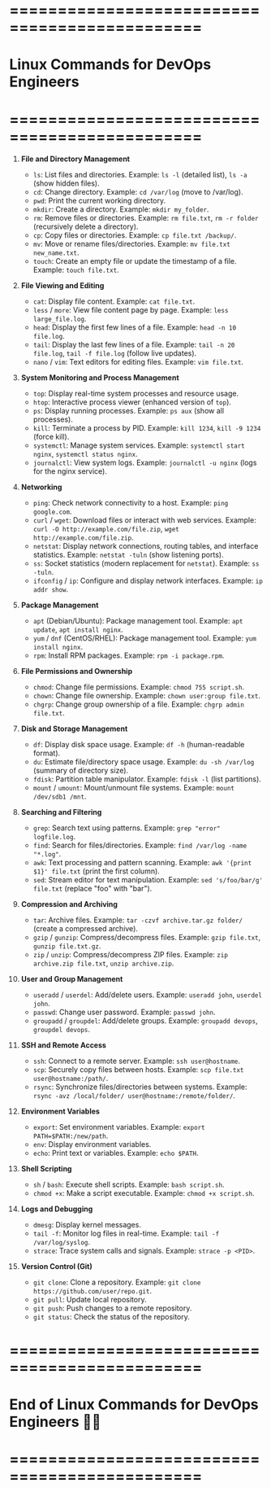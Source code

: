 # ==============================================
# Linux Commands for DevOps Engineers
# ==============================================

1. **File and Directory Management**
   - `ls`: List files and directories.
     Example: `ls -l` (detailed list), `ls -a` (show hidden files).
   - `cd`: Change directory.
     Example: `cd /var/log` (move to /var/log).
   - `pwd`: Print the current working directory.
   - `mkdir`: Create a directory.
     Example: `mkdir my_folder`.
   - `rm`: Remove files or directories.
     Example: `rm file.txt`, `rm -r folder` (recursively delete a directory).
   - `cp`: Copy files or directories.
     Example: `cp file.txt /backup/`.
   - `mv`: Move or rename files/directories.
     Example: `mv file.txt new_name.txt`.
   - `touch`: Create an empty file or update the timestamp of a file.
     Example: `touch file.txt`.

2. **File Viewing and Editing**
   - `cat`: Display file content.
     Example: `cat file.txt`.
   - `less` / `more`: View file content page by page.
     Example: `less large_file.log`.
   - `head`: Display the first few lines of a file.
     Example: `head -n 10 file.log`.
   - `tail`: Display the last few lines of a file.
     Example: `tail -n 20 file.log`, `tail -f file.log` (follow live updates).
   - `nano` / `vim`: Text editors for editing files.
     Example: `vim file.txt`.

3. **System Monitoring and Process Management**
   - `top`: Display real-time system processes and resource usage.
   - `htop`: Interactive process viewer (enhanced version of `top`).
   - `ps`: Display running processes.
     Example: `ps aux` (show all processes).
   - `kill`: Terminate a process by PID.
     Example: `kill 1234`, `kill -9 1234` (force kill).
   - `systemctl`: Manage system services.
     Example: `systemctl start nginx`, `systemctl status nginx`.
   - `journalctl`: View system logs.
     Example: `journalctl -u nginx` (logs for the nginx service).

4. **Networking**
   - `ping`: Check network connectivity to a host.
     Example: `ping google.com`.
   - `curl` / `wget`: Download files or interact with web services.
     Example: `curl -O http://example.com/file.zip`, `wget http://example.com/file.zip`.
   - `netstat`: Display network connections, routing tables, and interface statistics.
     Example: `netstat -tuln` (show listening ports).
   - `ss`: Socket statistics (modern replacement for `netstat`).
     Example: `ss -tuln`.
   - `ifconfig` / `ip`: Configure and display network interfaces.
     Example: `ip addr show`.

5. **Package Management**
   - `apt` (Debian/Ubuntu): Package management tool.
     Example: `apt update`, `apt install nginx`.
   - `yum` / `dnf` (CentOS/RHEL): Package management tool.
     Example: `yum install nginx`.
   - `rpm`: Install RPM packages.
     Example: `rpm -i package.rpm`.

6. **File Permissions and Ownership**
   - `chmod`: Change file permissions.
     Example: `chmod 755 script.sh`.
   - `chown`: Change file ownership.
     Example: `chown user:group file.txt`.
   - `chgrp`: Change group ownership of a file.
     Example: `chgrp admin file.txt`.

7. **Disk and Storage Management**
   - `df`: Display disk space usage.
     Example: `df -h` (human-readable format).
   - `du`: Estimate file/directory space usage.
     Example: `du -sh /var/log` (summary of directory size).
   - `fdisk`: Partition table manipulator.
     Example: `fdisk -l` (list partitions).
   - `mount` / `umount`: Mount/unmount file systems.
     Example: `mount /dev/sdb1 /mnt`.

8. **Searching and Filtering**
   - `grep`: Search text using patterns.
     Example: `grep "error" logfile.log`.
   - `find`: Search for files/directories.
     Example: `find /var/log -name "*.log"`.
   - `awk`: Text processing and pattern scanning.
     Example: `awk '{print $1}' file.txt` (print the first column).
   - `sed`: Stream editor for text manipulation.
     Example: `sed 's/foo/bar/g' file.txt` (replace "foo" with "bar").

9. **Compression and Archiving**
   - `tar`: Archive files.
     Example: `tar -czvf archive.tar.gz folder/` (create a compressed archive).
   - `gzip` / `gunzip`: Compress/decompress files.
     Example: `gzip file.txt`, `gunzip file.txt.gz`.
   - `zip` / `unzip`: Compress/decompress ZIP files.
     Example: `zip archive.zip file.txt`, `unzip archive.zip`.

10. **User and Group Management**
    - `useradd` / `userdel`: Add/delete users.
      Example: `useradd john`, `userdel john`.
    - `passwd`: Change user password.
      Example: `passwd john`.
    - `groupadd` / `groupdel`: Add/delete groups.
      Example: `groupadd devops`, `groupdel devops`.

11. **SSH and Remote Access**
    - `ssh`: Connect to a remote server.
      Example: `ssh user@hostname`.
    - `scp`: Securely copy files between hosts.
      Example: `scp file.txt user@hostname:/path/`.
    - `rsync`: Synchronize files/directories between systems.
      Example: `rsync -avz /local/folder/ user@hostname:/remote/folder/`.

12. **Environment Variables**
    - `export`: Set environment variables.
      Example: `export PATH=$PATH:/new/path`.
    - `env`: Display environment variables.
    - `echo`: Print text or variables.
      Example: `echo $PATH`.

13. **Shell Scripting**
    - `sh` / `bash`: Execute shell scripts.
      Example: `bash script.sh`.
    - `chmod +x`: Make a script executable.
      Example: `chmod +x script.sh`.

14. **Logs and Debugging**
    - `dmesg`: Display kernel messages.
    - `tail -f`: Monitor log files in real-time.
      Example: `tail -f /var/log/syslog`.
    - `strace`: Trace system calls and signals.
      Example: `strace -p <PID>`.

15. **Version Control (Git)**
    - `git clone`: Clone a repository.
      Example: `git clone https://github.com/user/repo.git`.
    - `git pull`: Update local repository.
    - `git push`: Push changes to a remote repository.
    - `git status`: Check the status of the repository.

# ==============================================
# End of Linux Commands for DevOps Engineers 🧑‍💻
# ==============================================
